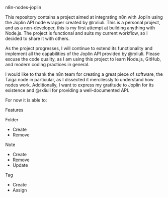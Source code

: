 n8n-nodes-joplin

This repository contains a project aimed at integrating n8n with Joplin using the Joplin API node wrapper created by @rxliuli. This is a personal project, and as a non-developer, this is my first attempt at building anything with Node.js. The project is functional and suits my current workflow, so I decided to share it with others.

As the project progresses, I will continue to extend its functionality and implement all the capabilities of the Joplin API provided by @rxliuli. Please excuse the code quality, as I am using this project to learn Node.js, GitHub, and modern coding practices in general.

I would like to thank the n8n team for creating a great piece of software, the Taiga node in particular, as I dissected it mercilessly to understand how nodes work. Additionally, I want to express my gratitude to Joplin for its existence and @rxliuli for providing a well-documented API.


For now it is able to:

Features

Folder
- Create
- Remove

Note
- Create
- Remove
- Update

Tag
- Create
- Assign

